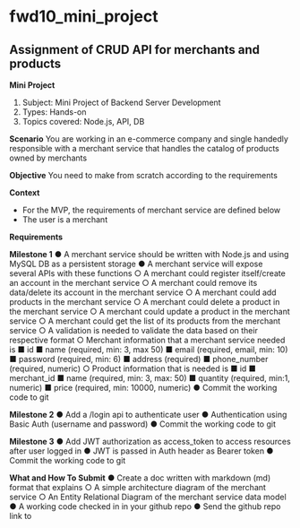 # fwd10_mini_project
## Assignment of CRUD API for merchants and products

**Mini Project**
1.	Subject: Mini Project of Backend Server Development
2.	Types: Hands-on
3.	Topics covered: Node.js, API, DB

**Scenario**
You are working in an e-commerce company and single handedly responsible with a merchant service that handles the catalog of products owned by merchants

**Objective**
You need to make from scratch according to the requirements

**Context**
- For the MVP, the requirements of merchant service are defined below
- The user is a merchant

**Requirements**

**Milestone 1**
●	A merchant service should be written with Node.js and using MySQL DB as a persistent storage
●	A merchant service will expose several APIs with these functions
○	A merchant could register itself/create an account in the merchant service
○	A merchant could remove its data/delete its account in the merchant service
○	A merchant could add products in the merchant service
○	A merchant could delete a product in the merchant service
○	A merchant could update a product in the merchant service
○	A merchant could get the list of its products from the merchant service
○	A validation is needed to validate the data based on their respective format
○	Merchant information that a merchant service needed is
■	id
■	name (required, min: 3, max 50)
■	email (required, email, min: 10)
■	password (required, min: 6)
■	address (required)
■	phone_number (required, numeric)
○	Product information that is needed is
■	id
■	merchant_id
■	name (required, min: 3, max: 50)
■	quantity (required, min:1, numeric)
■	price (required, min: 10000, numeric)
●	Commit the working code to git

**Milestone 2**
●	Add a /login api to authenticate user
●	Authentication using Basic Auth (username and password)
●	Commit the working code to git

**Milestone 3**
●	Add JWT authorization as access_token to access resources after user logged in
●	JWT is passed in Auth header as Bearer token
●	Commit the working code to git

**What and How To Submit**
●	Create a doc written with markdown (md) format that explains
○	A simple architecture diagram of the merchant service
○	An Entity Relational Diagram of the merchant service data model
●	A working code checked in in your github repo
●	Send the github repo link to <TODO>
